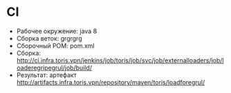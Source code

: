 # CI

- Рабочее окружение: java 8
- Сборка веток: grgrgrg
- Сборочный POM: pom.xml
- Сборка: http://ci.infra.toris.vpn/jenkins/job/toris/job/svc/job/externalloaders/job/loaderegripegrul/job/build/
- Результат: артефакт http://artifacts.infra.toris.vpn/repository/maven/toris/loadforegrul/